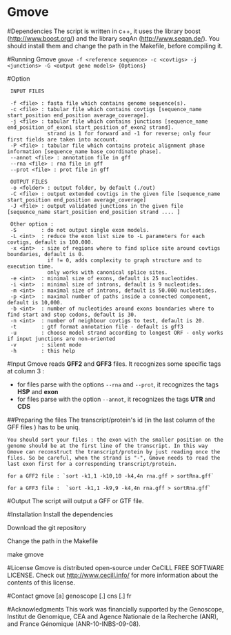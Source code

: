 # Gmove

#Dependencies
The script is written in c++, it uses the library boost (http://www.boost.org/) and the library seqAn (http://www.seqan.de/). You should install them and change the path in the Makefile, before compiling it.

#Running Gmove
`gmove -f <reference sequence> -c <covtigs> -j <junctions> -G <output gene models> {Options}`

#Option


     INPUT FILES

     -f <file> : fasta file which contains genome sequence(s).
     -c <file> : tabular file which contains covtigs [sequence_name start_position end_position average_coverage].
     -j <file> : tabular file which contains junctions [sequence_name end_position_of_exon1 start_position_of_exon2 strand].
                 strand is 1 for forward and -1 for reverse; only four first fields are taken into account.
     -P <file> : tabular file which contains proteic alignment phase information [sequence_name base_coordinate phase].
     --annot <file> : annotation file in gff
     --rna <file> : rna file in gff
     --prot <file> : prot file in gff
  
     OUTPUT FILES
     -o <folder> : output folder, by default (./out)
     -C <file> : output extended covtigs in the given file [sequence_name start_position end_position average_coverage]
     -J <file> : output validated junctions in the given file [sequence_name start_position end_position strand .... ]
  
     Other option :
     -S        : do not output single exon models.
     -L <int>  : reduce the exon list size to -L parameters for each covtigs, default is 100.000.
     -x <int>  : size of regions where to find splice site around covtigs boundaries, default is 0.
                 if != 0, adds complexity to graph structure and to execution time.
                 only works with canonical splice sites.
     -e <int>  : minimal size of exons, default is 25 nucleotides.
     -i <int>  : minimal size of introns, default is 9 nucleotides.
     -m <int>  : maximal size of introns, default is 50.000 nucleotides.
     -p <int>  : maximal number of paths inside a connected component, default is 10,000.
     -b <int>  : number of nucleotides around exons boundaries where to find start and stop codons, default is 30.
     -n <int>  : number of neighbour covtigs to test, default is 20.
     -t        : gtf format annotation file - default is gff3
     -u        : choose model strand according to longest ORF - only works if input junctions are non-oriented
     -v        : silent mode
     -h        : this help

#Input
Gmove reads **GFF2** and **GFF3** files. It recognizes some specific tags at column 3 : 
  - for files parse with the options `--rna` and `--prot`, it recognizes the tags **HSP** and **exon**
  - for files parse with the option `--annot`, it recognizes the tags **UTR** and **CDS**
  
  ##Preparing the files
    The transcript/protein's id (in the last column of the GFF files ) has to be uniq.

    You should sort your files : the exon with the smaller position on the genome should be at the first line of the transcript. In this way Gmove can reconstruct the transcript/protein by just reading once the files. So be careful, when the strand is "-", Gmove needs to read the last exon first for a corresponding transcript/protein. 
    
    for a GFF2 file : `sort -k1,1 -k10,10 -k4,4n rna.gff > sortRna.gff`
    
    for a GFF3 file :  `sort -k1,1 -k9,9 -k4,4n rna.gff > sortRna.gff`

#Output
The script will output a GFF or GTF file. 



#Installation
Install the dependencies

Download the git repository

Change the path in the Makefile

make gmove

#License
Gmove is distributed open-source under CeCILL FREE SOFTWARE LICENSE. Check out http://www.cecill.info/ for more information about the contents of this license.

#Contact
gmove [a] genoscope [.] cns [.] fr


#Acknowledgments
This work was financially supported by the Genoscope, Institut de Genomique, CEA and Agence Nationale de la Recherche (ANR), and France Génomique (ANR-10-INBS-09-08).

